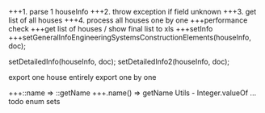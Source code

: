 +++1. parse 1 houseInfo
+++2. throw exception if field unknown
+++3. get list of all houses
+++4. process all houses one by one
+++performance check
+++get list of houses / show final list
to xls
+++setInfo
+++setGeneralInfoEngineeringSystemsConstructionElements(houseInfo, doc);

setDetailedInfo(houseInfo, doc);
setDetailedInfo2(houseInfo, doc);

export one house entirely
export one by one

+++::name => ::getName
+++.name() => getName
Utils - Integer.valueOf ...
todo enum sets
